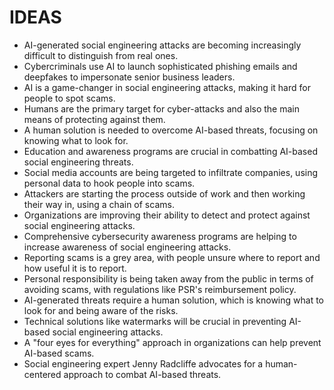 # IDEAS
* AI-generated social engineering attacks are becoming increasingly difficult to distinguish from real ones.
* Cybercriminals use AI to launch sophisticated phishing emails and deepfakes to impersonate senior business leaders.
* AI is a game-changer in social engineering attacks, making it hard for people to spot scams.
* Humans are the primary target for cyber-attacks and also the main means of protecting against them.
* A human solution is needed to overcome AI-based threats, focusing on knowing what to look for.
* Education and awareness programs are crucial in combatting AI-based social engineering threats.
* Social media accounts are being targeted to infiltrate companies, using personal data to hook people into scams.
* Attackers are starting the process outside of work and then working their way in, using a chain of scams.
* Organizations are improving their ability to detect and protect against social engineering attacks.
* Comprehensive cybersecurity awareness programs are helping to increase awareness of social engineering attacks.
* Reporting scams is a grey area, with people unsure where to report and how useful it is to report.
* Personal responsibility is being taken away from the public in terms of avoiding scams, with regulations like PSR's reimbursement policy.
* AI-generated threats require a human solution, which is knowing what to look for and being aware of the risks.
* Technical solutions like watermarks will be crucial in preventing AI-based social engineering attacks.
* A "four eyes for everything" approach in organizations can help prevent AI-based scams.
* Social engineering expert Jenny Radcliffe advocates for a human-centered approach to combat AI-based threats.
